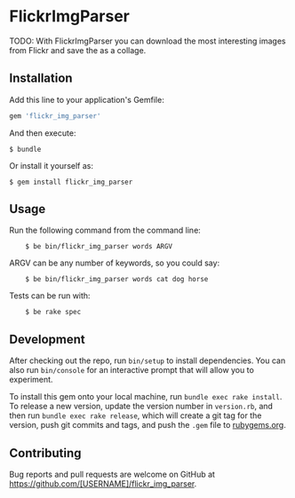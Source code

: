 # FlickrImgParser

TODO: With FlickrImgParser you can download the most interesting images from Flickr and save the as a collage.

## Installation

Add this line to your application's Gemfile:

```ruby
gem 'flickr_img_parser'
```

And then execute:

    $ bundle

Or install it yourself as:

    $ gem install flickr_img_parser

## Usage

Run the following command from the command line:

		$ be bin/flickr_img_parser words ARGV


ARGV can be any number of keywords, so you could say:
		
		$ be bin/flickr_img_parser words cat dog horse

Tests can be run with:

		$ be rake spec

## Development

After checking out the repo, run `bin/setup` to install dependencies. You can also run `bin/console` for an interactive prompt that will allow you to experiment.

To install this gem onto your local machine, run `bundle exec rake install`. To release a new version, update the version number in `version.rb`, and then run `bundle exec rake release`, which will create a git tag for the version, push git commits and tags, and push the `.gem` file to [rubygems.org](https://rubygems.org).

## Contributing

Bug reports and pull requests are welcome on GitHub at https://github.com/[USERNAME]/flickr_img_parser.

